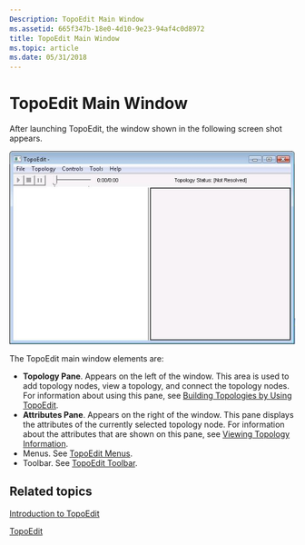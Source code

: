 ```yaml
---
Description: TopoEdit Main Window
ms.assetid: 665f347b-18e0-4d10-9e23-94af4c0d8972
title: TopoEdit Main Window
ms.topic: article
ms.date: 05/31/2018
---
```


# TopoEdit Main Window

After launching TopoEdit, the window shown in the following screen shot appears.

![screen shot showing the topoedit main window](images/809bce6e-43b7-4399-a41b-deff894ba151.jpg)

The TopoEdit main window elements are:

-   **Topology Pane**. Appears on the left of the window. This area is used to add topology nodes, view a topology, and connect the topology nodes. For information about using this pane, see [Building Topologies by Using TopoEdit](building-topologies-by-using-topoedit.md).
-   **Attributes Pane**. Appears on the right of the window. This pane displays the attributes of the currently selected topology node. For information about the attributes that are shown on this pane, see [Viewing Topology Information](viewing-topology-information.md).
-   Menus. See [TopoEdit Menus](topoedit-menus.md).
-   Toolbar. See [TopoEdit Toolbar](topoedit-toolbar.md).

## Related topics

<dl> <dt>

[Introduction to TopoEdit](introduction-to-topoedit.md)
</dt> <dt>

[TopoEdit](topoedit.md)
</dt> </dl>

 

 



